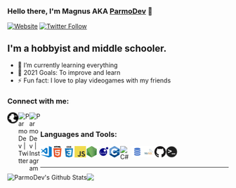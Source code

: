 ### Hello there, I'm Magnus AKA [ParmoDev](https://parmo.dev/) 👋

[![Website](https://img.shields.io/website?label=parmo.dev&style=for-the-badge&url=https%3A%2F%2Fparmo.dev)](https://parmo.dev)
[![Twitter Follow](https://img.shields.io/twitter/follow/ParmoDev?color=1DA1F2&logo=twitter&style=for-the-badge)](https://twitter.com/intent/follow?original_referer=https%3A%2F%2Fgithub.com%2FParmoDev&screen_name=ParmoDev)

## I'm a hobbyist and middle schooler.
- 🌱 I’m currently learning everything
- 🥅 2021 Goals: To improve and learn
- ⚡ Fun fact: I love to play videogames with my friends

### Connect with me:

[<img align="left" alt="parmo.dev" width="25px" src="https://raw.githubusercontent.com/iconic/open-iconic/master/svg/globe.svg" />][website]
[<img align="left" alt="ParmoDev | Twitter" width="25px" src="https://cdn.jsdelivr.net/npm/simple-icons@v3/icons/twitter.svg" />][twitter]
[<img align="left" alt="ParmoDev | Instagram" width="25px" src="https://cdn.jsdelivr.net/npm/simple-icons@v3/icons/instagram.svg" />][instagram]

<br />

### Languages and Tools:

<img align="left" alt="Visual Studio Code" width="26px" src="https://raw.githubusercontent.com/github/explore/80688e429a7d4ef2fca1e82350fe8e3517d3494d/topics/visual-studio-code/visual-studio-code.png" />
<img align="left" alt="HTML5" width="26px" src="https://raw.githubusercontent.com/github/explore/80688e429a7d4ef2fca1e82350fe8e3517d3494d/topics/html/html.png" />
<img align="left" alt="CSS3" width="26px" src="https://raw.githubusercontent.com/github/explore/80688e429a7d4ef2fca1e82350fe8e3517d3494d/topics/css/css.png" />
<img align="left" alt="JavaScript" width="26px" src="https://raw.githubusercontent.com/github/explore/80688e429a7d4ef2fca1e82350fe8e3517d3494d/topics/javascript/javascript.png" />
<img align="left" alt="Node.js" width="26px" src="https://raw.githubusercontent.com/github/explore/80688e429a7d4ef2fca1e82350fe8e3517d3494d/topics/nodejs/nodejs.png" />
<img align="left" alt="LUA" width="26px" src="https://raw.githubusercontent.com/github/explore/80688e429a7d4ef2fca1e82350fe8e3517d3494d/topics/lua/lua.png" />
<img align="left" alt="C++" width="26px" src="https://raw.githubusercontent.com/github/explore/80688e429a7d4ef2fca1e82350fe8e3517d3494d/topics/cpp/cpp.png" />
<img align="left" alt="C#" width="26px" src="https://external-content.duckduckgo.com/iu/?u=https%3A%2F%2Fwww.puresourcecode.com%2Fwp-content%2Fuploads%2F2020%2F10%2Fcsharp-logo.png&f=1&nofb=1" />
<img align="left" alt="SQL" width="26px" src="https://raw.githubusercontent.com/github/explore/80688e429a7d4ef2fca1e82350fe8e3517d3494d/topics/sql/sql.png" />
<img align="left" alt="MySQL" width="26px" src="https://raw.githubusercontent.com/github/explore/80688e429a7d4ef2fca1e82350fe8e3517d3494d/topics/mysql/mysql.png" />
<img align="left" alt="GitHub" width="26px" src="https://raw.githubusercontent.com/github/explore/78df643247d429f6cc873026c0622819ad797942/topics/github/github.png" />
<img align="left" alt="Terminal" width="26px" src="https://raw.githubusercontent.com/github/explore/80688e429a7d4ef2fca1e82350fe8e3517d3494d/topics/terminal/terminal.png" />

<br />
<br />

---

<img align="left" alt="ParmoDev's Github Stats" src="https://github-readme-stats.vercel.app/api?username=ParmoDev&custom_title=ParmoDev's Github Stats&theme=dark&show_icons=true&hide_border=true" />

<img align="left" src="https://github-readme-stats.vercel.app/api/top-langs/?username=ParmoDev&theme=dark&show_icons=true&hide_border=true&layout=compact">

[website]: https://parmo.dev
[twitter]: https://twitter.com/ParmoDev
[instagram]: https://www.instagram.com/ParmoDev/
